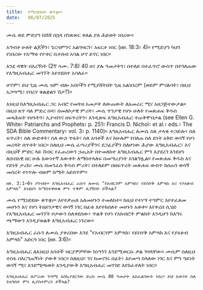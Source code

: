 ```yaml
---
title:  የሚነድደው ቁጥቋጦ
date:   06/07/2025
---
```


ሙሴ ወደ ምድያን ከሸሸ በኋላ በንጽጽር ቀለል ያለ ሕይወት ነበረው።

አግብቶ ሁለት ልጆችን፣ ጌርሳምንና አልዓዛርን፣ አፍርቶ ነበር (ዘፀ. 18:3፣ 4)። የሚድያን ካህን የነበረው የአማቱ የዮቶር ቤተሰብ አባል ሆኖ ይኖር ነበር።

እንደ ዳዊት በእረኝነት (2ኛ ሳሙ. 7:8) 40 ዘና ያሉ ዓመታትን፣ በተለይ በተፈጥሮ ውስጥ በተገለጠው የእግዚአብሔር መገኘት እየተደሰተ አሳለፈ።

ሆኖም፣ ይህ ጊዜ ሙሴ ዝም ብሎ አበቦችን የሚያሸትበት ጊዜ አልነበረም (ወይም ምናልባት፣ በዚህ አጋጣሚ፣ የበረሃ ቁልቋልን ሽታ?)።

እነዚህ ከእግዚአብሔር ጋር አብሮ የመጓዝ አመታት ለውጠውት ለአመራር ሚና አዘጋጅተውታል። በዚህ ጸጥ ባለ ምድረ በዳ፣ በመለኮታዊ ምሪት፣ ሙሴ ጥንታዊ የሆኑ ሁለት የመጽሐፍ ቅዱስ መጻሕፍት የሆኑትን፣ ኢዮብንና ዘፍጥረትን፣ እንዲጽፍ እግዚአብሔር ተጠቅሞበታል (see Ellen G. White፣ Patriarchs and Prophets፣ p. 251፤ Francis D. Nichol፣ et al.፣ eds.፣ The SDA Bible Commentary፣ vol. 3፣ p. 1140)። እግዚአብሔር ለሙሴ ስለ ታላቁ ተጋድሎ፣ ስለ ፍጥረት፣ ስለ ውድቀት፣ ስለ ውኃ ጥፋት፣ ስለ አባቶች እና ከሁሉም የበለጠ ስለ ድነት ዕቅድ ወሳኝ የሆነ መረዳት ሰጥቶት ነበር። ስለዚህ ሙሴ ፈጣሪያችንና ደጋፊያችን ስለሆነው ሕያው እግዚአብሔር፣ እና በዚህች ምድር ላይ ሽብር የፈጠረውን ኃጢአት በተመለከተ እግዚአብሔር ምን እያደረገ እንደሆነ ለሰብአዊ ዘር ሁሉ እውነተኛ እውቀት ለማስተላለፍ በመሣሪያነት አገልግሏል። የመጽሐፍ ቅዱስ እና የድነት ታሪክ፣ ሙሴ በመንፈስ ቅዱስ ምሪት፣ በተለይም በዘፍጥረት መጽሐፍ ውስጥ ከሰጠን ወሳኝ መሰረት ተነጥሎ ብዙም ስሜት አይሰጥም።

`ዘፀ. 3:1–6ን ያንብቡ። እግዚአብሔር ራሱን ለሙሴ "የአብርሃም አምላክ፣ የይስሃቅ አምላክ እና የያዕቆብ አምላክ" እንደሆነ ከማስተዋወቁ ምን ጥቅም ሊገኝበት ይችላል?`

ሙሴ የሚነድደው ቁጥቋጦ እየተቃጠለ አለመሆኑን ተመለከተ። ከዚህ የተነሣ ተዓምር እየተፈጸመ መሆኑን እና የሆነ ትዕይንታዊና ወሳኝ ነገር በፊቱ እየተከሰለተ መሆኑን አወቀ። እየቀረበ ሲሄድ የእግዚአብሔር መገኘት ቦታውን ስለቀደሰው፣ ጥልቅ የሆነ የአክብሮት ምልክት እንዲሆን ከእግሩ ጫማውን እንዲያወልቅ እግዚአብሔር ነገረው።

እግዚአብሔር ራሱን ለሙሴ ያቀረበው እንደ "የአብርሃም አምላክ፣ የይስሃቅ አምላክ እና የያዕቆብ አምላክ" አድርጎ ነበር (ዘፀ. 3:6)።

እግዚአብሔር ለእነዚህ አባቶች ዝርያዎቻቸው ከነዓንን እንደሚወርሱ ቃል ገባላቸው። ሙሴም ስለዚህ ተስፋ በእርግጠኝነት ያውቅ ነበር። ስለዚህ፣ ገና ከመናገሩ በፊት፣ እየመጣ ስላለው ነገር እና ምን ዓይነት ወሳኝ ሚና እንደሚጫወት እንዲያውቅ እግዚአብሔር መንገድ እየከፈተለት ነበር።

`እግዚአብሔር ለሥራው ገጣሚ እስኪያደርገው ድረስ ሙሴ 80 ዓመታት አስፈልገውት ነበረ። ይህ እውነት ስለ ትዕግስት ምን ሊያስተምረን ይችላል?`